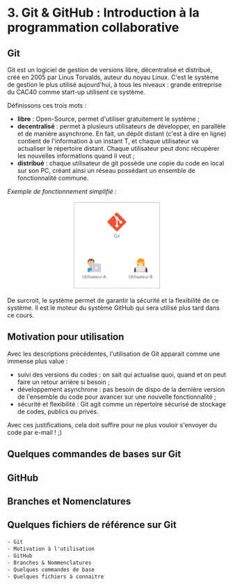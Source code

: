 # 3. Git & GitHub : Introduction à la programmation collaborative

## Git

Git est un logiciel de gestion de versions libre, décentralisé et distribué, créé en 2005 par Linus Torvalds, auteur du noyau Linux. C'est le système de gestion le plus utilisé aujourd'hui, à tous les niveaux : grande entreprise du CAC40 comme start-up utilisent ce système.

Définissons ces trois mots : 
- **libre** : Open-Source, permet d'utiliser gratuitement le système ;
- **decentralisé** : permet à plusieurs utilisateurs de développer, en parallèle et de manière asynchrone. En fait, un dépôt distant (c'est à dire en ligne) contient de l'information à un instant T, et chaque utilisateur va actualiser le répertoire distant. Chaque utilisateur peut donc récupérer les nouvelles informations quand il veut ; 
- **distribué** : chaque utilisateur de git possède une copie du code en local sur son PC, créant ainsi un réseau possédant un ensemble de fonctionnalité commune.

*Exemple de fonctionnement simplifié :*

<p align="center">
  <img src="./resources/03_git_github/git_working.gif" />
</p>


De surcroit, le système permet de garantir la sécurité et la flexibilité de ce système. Il est le moteur du système GitHub qui sera utilisé plus tard dans ce cours.

## Motivation pour utilisation

Avec les descriptions précédentes, l'utilisation de Git apparait comme une immense plus value :
- suivi des versions du codes : on sait qui actualise quoi, quand et on peut faire un retour arrière si besoin ; 
- développement asynchrone : pas besoin de dispo de la dernière version de l'ensemble du code pour avancer sur une nouvelle fonctionnalité ; 
- sécurité et flexibilité : Git agit comme un répertoire sécurisé de stockage de codes, publics ou privés. 

Avec ces justifications, cela doit suffire pour ne plus vouloir s'envoyer du code par e-mail ! ;)

## Quelques commandes de bases sur Git



## GitHub

## Branches et Nomenclatures


## Quelques fichiers de référence sur Git
    - Git 
    - Motivation à l'utilisation 
    - GitHub
    - Branches & Nommenclatures
    - Quelques commandes de base
    - Quelques fichiers à connaitre